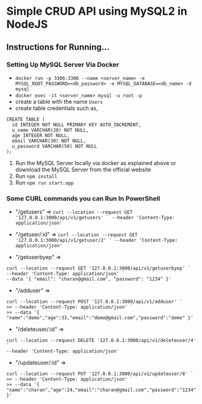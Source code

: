 # Simple CRUD API using MySQL2 in NodeJS

## Instructions for Running...

### Setting Up MySQL Server Via Docker
- ``` docker run -p 3306:3306 --name <server_name> -e MYSQL_ROOT_PASSWORD=<db_password> -e MYSQL_DATABASE=<db_name> -d mysql ```
- ``` docker exec -it <server_name> mysql -u root -p ```
- create a table with the name `Users`
- create table credentials such as,
```
CREATE TABLE (
  id INTEGER NOT NULL PRIMARY KEY AUTO_INCREMENT,
  u_name VARCHAR(20) NOT NULL,
  age INTEGER NOT NULL,
  email VARCHAR(30) NOT NULL,
  u_password VARCHAR(50) NOT NULL
);
```

1. Run the MySQL Server locally via docker as explained above or download the MySQL Server from the official website
2. Run `npm install`
3. Run `npm run start:app`

### Some CURL commands you can Run In PowerShell
 - "/getusers" =>
```curl --location --request GET '127.0.0.1:3000/api/v1/getusers' `
--header 'Content-Type: application/json'```

 - "/getuser/:id" =>
```curl --location --request GET '127.0.0.1:3000/api/v1/getuser/2' `
--header 'Content-Type: application/json'```

 - "/getuserbyep" =>
```   
curl --location --request GET '127.0.0.1:3000/api/v1/getuserbyep' `
--header 'Content-Type: application/json' `
--data '{ "email": "charan@gmail.com", "password": "1234" }' 
```
- "/adduser" =>
```
curl --location --request POST '127.0.0.1:3000/api/v1/adduser' `
>> --header 'Content-Type: application/json' `
>> --data '{ "name":"demo","age":33,"email":"demo@gmail.com","password":"demo" }'
```

- "/deleteuser/:id" =>
```
curl --location --request DELETE '127.0.0.1:3000/api/v1/deleteuser/4' `
--header 'Content-Type: application/json'
```

- "/updateuser/:id" =>
```
curl --location --request PUT '127.0.0.1:3000/api/v1/updateuser/8' `
>> --header 'Content-Type: application/json' `
>> --data '{ "name":"charan","age":24,"email":"charan@gmail.com","password":"1234" }'
```
